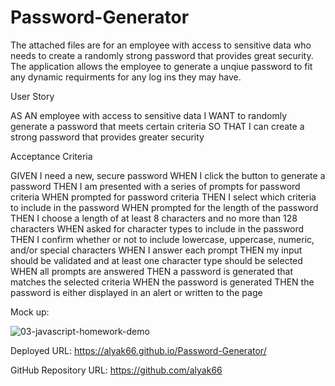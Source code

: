 # Password-Generator

The attached files are for an employee with access to sensitive data who needs to create a randomly strong password that provides great security. The application allows the employee to generate a unqiue password to fit any dynamic requirments for any log ins they may have. 

User Story

AS AN employee with access to sensitive data
I WANT to randomly generate a password that meets certain criteria
SO THAT I can create a strong password that provides greater security



Acceptance Criteria

GIVEN I need a new, secure password
WHEN I click the button to generate a password
THEN I am presented with a series of prompts for password criteria
WHEN prompted for password criteria
THEN I select which criteria to include in the password
WHEN prompted for the length of the password
THEN I choose a length of at least 8 characters and no more than 128 characters
WHEN asked for character types to include in the password
THEN I confirm whether or not to include lowercase, uppercase, numeric, and/or special characters
WHEN I answer each prompt
THEN my input should be validated and at least one character type should be selected
WHEN all prompts are answered
THEN a password is generated that matches the selected criteria
WHEN the password is generated
THEN the password is either displayed in an alert or written to the page

Mock up:

![03-javascript-homework-demo](https://user-images.githubusercontent.com/105318871/172475240-85aa303e-a1c5-42a3-85ea-155d1c38842a.png)




Deployed URL: https://alyak66.github.io/Password-Generator/

GitHub Repository URL: https://github.com/alyak66
